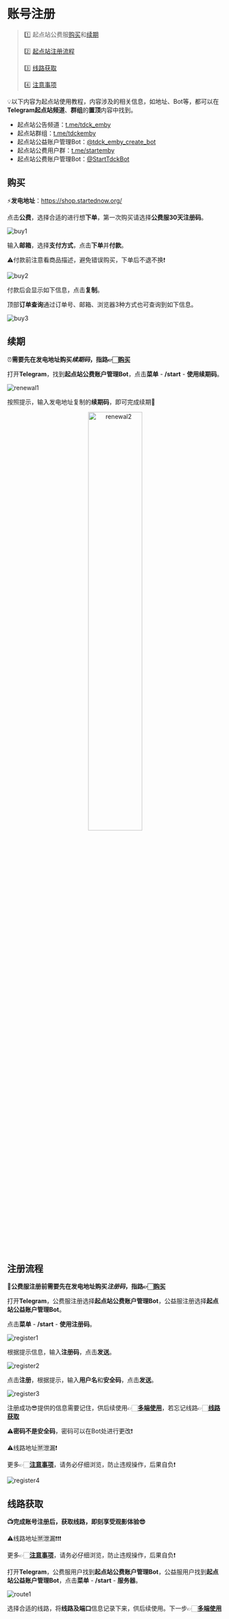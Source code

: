 # 账号注册

> 1️⃣ 起点站公费服[购买](#购买)和[续期](#续期)  
>
> 2️⃣ [起点站注册流程](#注册流程)
>
> 3️⃣ [线路获取](#线路获取)
>
> 4️⃣ [注意事项](tips.md)



💡以下内容为起点站使用教程，内容涉及的相关信息，如地址、Bot等，都可以在  **Telegram起点站频道**、**群组**的**置顶**内容中找到。

- 起点站公告频道：[t.me/tdck_emby](https://t.me/tdck_emby)
- 起点站群组：[t.me/tdckemby](https://t.me/tdckemby)
- 起点站公益账户管理Bot：[@tdck_emby_create_bot](https://t.me/tdck_emby_create_bot)
- 起点站公费用户群：[t.me/startemby](https://t.me/startemby)
- 起点站公费账户管理Bot：[@StartTdckBot](https://t.me/StartTdckBot)

## 购买

⚡️**发电地址**：<https://shop.startednow.org/>

点击**公费**，选择合适的进行想**下单**，第一次购买请选择**公费服30天注册码**。

![buy1](../images/2_how_to_use/2_register/buy1.png)

输入**邮箱**，选择**支付方式**，点击**下单**并**付款**。

⚠️付款前注意看商品描述，避免错误购买，下单后不退不换❗️

![buy2](../images/2_how_to_use/2_register/buy2.png)

付款后会显示如下信息，点击**复制**。

顶部**订单查询**通过订单号、邮箱、浏览器3种方式也可查询到如下信息。

![buy3](../images/2_how_to_use/2_register/buy3.png)

## 续期

⏰**需要先在发电地址购买*续期码*，指路👉🏻[购买](#购买)**

打开**Telegram**，找到**起点站公费账户管理Bot**，点击**菜单** - **/start** - **使用续期码**。

![renewal1](../images/2_how_to_use/2_register/renewal1.png)

按照提示，输入发电地址复制的**续期码**，即可完成续期🤩

<div align="center">
<img src="../images/2_how_to_use/2_register/renewal2.png" alt="renewal2" width="50%" height="50%" />
</div>

## 注册流程

**🙎公费服注册前需要先在发电地址购买*注册码*，指路👉🏻[购买](#购买)**

打开**Telegram**，公费服注册选择**起点站公费账户管理Bot**，公益服注册选择**起点站公益账户管理Bot**。

点击**菜单** - **/start** - **使用注册码**。

![register1](../images/2_how_to_use/2_register/register1.png)

根据提示信息，输入**注册码**，点击**发送**。

![register2](../images/2_how_to_use/2_register/register2.png)

点击**注册**，根据提示，输入**用户名**和**安全码**，点击**发送**。

![register3](../images/2_how_to_use/2_register/register3.png)

注册成功😎提供的信息需要记住，供后续使用👉🏻[**多端使用**](4_user_guide.md)，若忘记线路👉🏻[**线路获取**](#线路获取)

⚠️**密码不是安全码**，密码可以在Bot处进行更改❗️

⚠️线路地址🈲泄漏❗️

更多👉🏻[**注意事项**](tips.md)，请务必仔细浏览，防止违规操作，后果自负❗️

![register4](../images/2_how_to_use/2_register/register4.png)

## 线路获取

**📺完成账号注册后，获取线路，即刻享受观影体验😎**

⚠️线路地址🈲泄漏❗️❗️❗️

更多👉🏻[**注意事项**](tips.md)，请务必仔细浏览，防止违规操作，后果自负❗️

打开**Telegram**，公费服用户找到**起点站公费账户管理Bot**，公益服用户找到**起点站公益账户管理Bot**，点击**菜单** - **/start** - **服务器**。

![route1](../images/2_how_to_use/2_register/route1.png)

选择合适的线路，将**线路及端口**信息记录下来，供后续使用。下一步👉🏻[**多端使用**](4_user_guide.md)
